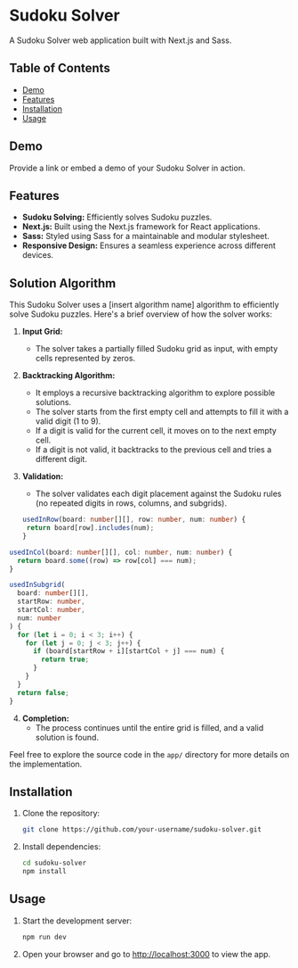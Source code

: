 # Sudoku Solver

A Sudoku Solver web application built with Next.js and Sass.

## Table of Contents

- [Demo](#demo)
- [Features](#features)
- [Installation](#installation)
- [Usage](#usage)

## Demo

Provide a link or embed a demo of your Sudoku Solver in action.

## Features

- **Sudoku Solving:** Efficiently solves Sudoku puzzles.
- **Next.js:** Built using the Next.js framework for React applications.
- **Sass:** Styled using Sass for a maintainable and modular stylesheet.
- **Responsive Design:** Ensures a seamless experience across different devices.

## Solution Algorithm

This Sudoku Solver uses a [insert algorithm name] algorithm to efficiently solve Sudoku puzzles. Here's a brief overview of how the solver works:

1. **Input Grid:**

   - The solver takes a partially filled Sudoku grid as input, with empty cells represented by zeros.

2. **Backtracking Algorithm:**

   - It employs a recursive backtracking algorithm to explore possible solutions.
   - The solver starts from the first empty cell and attempts to fill it with a valid digit (1 to 9).
   - If a digit is valid for the current cell, it moves on to the next empty cell.
   - If a digit is not valid, it backtracks to the previous cell and tries a different digit.

3. **Validation:**

   - The solver validates each digit placement against the Sudoku rules (no repeated digits in rows, columns, and subgrids).

   ```typescript
   usedInRow(board: number[][], row: number, num: number) {
    return board[row].includes(num);
   }
   ```

  ```typescript
  usedInCol(board: number[][], col: number, num: number) {
    return board.some((row) => row[col] === num);
  }
  ```

  ```typescript
  usedInSubgrid(
    board: number[][],
    startRow: number,
    startCol: number,
    num: number
  ) {
    for (let i = 0; i < 3; i++) {
      for (let j = 0; j < 3; j++) {
        if (board[startRow + i][startCol + j] === num) {
          return true;
        }
      }
    }
    return false;
  }
  ```

4. **Completion:**
   - The process continues until the entire grid is filled, and a valid solution is found.

Feel free to explore the source code in the `app/` directory for more details on the implementation.

## Installation

1. Clone the repository:

   ```bash
   git clone https://github.com/your-username/sudoku-solver.git
   ```

2. Install dependencies:

   ```bash
   cd sudoku-solver
   npm install
   ```

## Usage

1. Start the development server:

   ```bash
   npm run dev
   ```

2. Open your browser and go to [http://localhost:3000](http://localhost:3000) to view the app.
